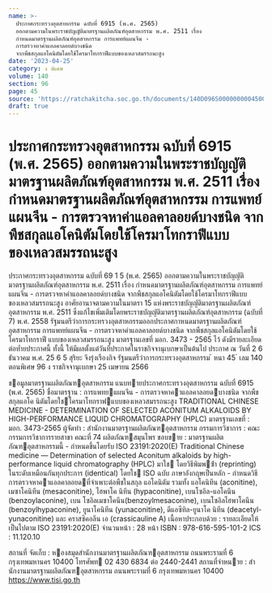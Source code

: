 ```yaml
---
name: >-
  ประกาศกระทรวงอุตสาหกรรม ฉบับที่ 6915 (พ.ศ. 2565)
  ออกตามความในพระราชบัญญัติมาตรฐานผลิตภัณฑ์อุตสาหกรรม พ.ศ. 2511 เรื่อง
  กำหนดมาตรฐานผลิตภัณฑ์อุตสาหกรรม การแพทย์แผนจีน -
  การตรวจหาค่าแอลคาลอยด์บางชนิด 
  จากพืชสกุลแอโคนิตัมโดยใช้โครมาโทกราฟีแบบของเหลวสมรรถนะสูง
date: '2023-04-25'
category: ง พิเศษ
volume: 140
section: 96
page: 45
source: 'https://ratchakitcha.soc.go.th/documents/140D096S0000000004500.pdf'
draft: true
---
```


# ประกาศกระทรวงอุตสาหกรรม ฉบับที่ 6915 (พ.ศ. 2565) ออกตามความในพระราชบัญญัติมาตรฐานผลิตภัณฑ์อุตสาหกรรม พ.ศ. 2511 เรื่อง กำหนดมาตรฐานผลิตภัณฑ์อุตสาหกรรม การแพทย์แผนจีน - การตรวจหาค่าแอลคาลอยด์บางชนิด  จากพืชสกุลแอโคนิตัมโดยใช้โครมาโทกราฟีแบบของเหลวสมรรถนะสูง

ประกาศกระทรวงอุตสาหกรรม ฉบับที่ 69 1 5 (พ.ศ. 2565) ออกตามความในพระราชบัญญัติมาตรฐานผลิตภัณฑ์อุตสาหกรรม พ.ศ. 2511 เรื่อง กำหนดมาตรฐานผลิตภัณฑ์อุตสาหกรรม การแพทย์แผนจีน - การตรวจหาค่าแอลคาลอยด์บางชนิด จากพืชสกุลแอโคนิตัมโดยใช้โครมาโทกราฟีแบบของเหลวสมรรถนะสูง อาศัยอานาจตามความในมาตรา 15 แห่งพระราชบัญญัติมาตรฐานผลิตภัณฑ์อุตสาหกรรม พ.ศ. 2511 ซึ่งแก้ไขเพิ่มเติมโดยพระราชบัญญัติมาตรฐานผลิตภัณฑ์อุตสาหกรรม (ฉบับที่ 7) พ.ศ. 2558 รัฐมนตรีว่าการกระทรวงอุตสาหกรรมออกประกาศกาหนดมาตรฐานผลิตภัณฑ์อุตสาหกรรม การแพทย์แผนจีน - การตรวจหาค่าแอลคาลอยด์บางชนิด จากพืชสกุลแอโคนิตัมโดยใช้โครมาโทกราฟี แบบของเหลวสมรรถนะสูง มาตรฐานเลขที่ มอก. 3473 - 2565 ไว้ ดังมีรายละเอียด ต่อท้ำยประกาศนี้ ทั้งนี้ ให้มีผลตั้งแต่วันที่ประกาศในราชกิจจานุเบกษาเป็นต้นไป ประกาศ ณ วันที่ 2 6 ธันวาคม พ.ศ. 25 6 5 สุริยะ จึงรุ่งเรืองกิจ รัฐมนตรีว่าการกระทรวงอุตสาหกรรม ้ หนา 45 ่ เลม 140 ตอนพิเศษ 96 ง ราชกิจจานุเบกษา 25 เมษายน 2566

ขอมูลมาตรฐานผลิตภัณฑอุตสาหกรรม แนบทายประกาศกระทรวงอุตสาหกรรม ฉบับที่ 6915 (พ.ศ. 2565) ชื่อมาตรฐาน : การแพทยแผนจีน - การตรวจหาคาแอลคาลอยดบางชนิด จากพืชสกุลแอโค นิตัมโดยใชโครมาโทกราฟแบบของเหลวสมรรถนะสูง TRADITIONAL CHINESE MEDICINE - DETERMINATION OF SELECTED ACONITUM ALKALOIDS BY HIGH-PERFORMANCE LIQUID CHROMATOGRAPHY (HPLC) มาตรฐานเลขที่ : มอก. 3473-2565 ผู้จัดทํา : สํานักงานมาตรฐานผลิตภัณฑอุตสาหกรรม กรรมการวิชาการ : คณะกรรมการวิชาการรายสาขา คณะที่ 74 ผลิตภัณฑสมุนไพร ขอบขาย : มาตรฐานผลิตภัณฑอุตสาหกรรมนี้ - กําหนดขึ้นโดยรับ ISO 23191:2020(E) Traditional Chinese medicine — Determination of selected Aconitum alkaloids by high- performance liquid chromatography (HPLC) มาใช โดยวิธีพิมพซ้ํา (reprinting) ในระดับเหมือนกันทุกประการ (identical) โดยใช ISO ฉบับ ภาษาอังกฤษเป็นหลัก - กําหนดวิธีการตรวจหาคาแอลคาลอยดที่จําเพาะต่อพืชในสกุล แอโคนิตัม รวมทั้ง แอโคนิทีน (aconitine), เมซาโคนิทีน (mesaconitine), ไฮพาโค นิทีน (hypaconitine), เบนโซอิล-แอโคนีน (benzoylaconine), เบน โซอิลเมซาโคนีน(benzoylmesaconine), เบนโซอิลไฮพาโคนีน (benzoylhypaconine), ยูนาโคนิทีน (yunaconitine), ดีแอซีทิล-ยูนาโค นิทีน (deacetyl-yunaconitine) และ คราสซิคอลีน เอ (crassicauline A) เนื้อหาประกอบด้วย : รายละเอียดให้เป็นไปตาม ISO 23191:2020(E) จํานวนหน้า : 28 หน้า ISBN : 978-616-595-101-2 ICS : 11.120.10

สถานที่ จัดเก็บ : หองสมุดสํานักงานมาตรฐานผลิตภัณฑอุตสาหกรรม ถนนพระรามที่ 6 กรุงเทพมหานคร 10400 โทรศัพท 02 430 6834 ต่อ 2440-2441 สถานที่จําหนาย : สํานักงานมาตรฐานผลิตภัณฑอุตสาหกรรม ถนนพระรามที่ 6 กรุงเทพมหานคร 10400 https://www.tisi.go.th
